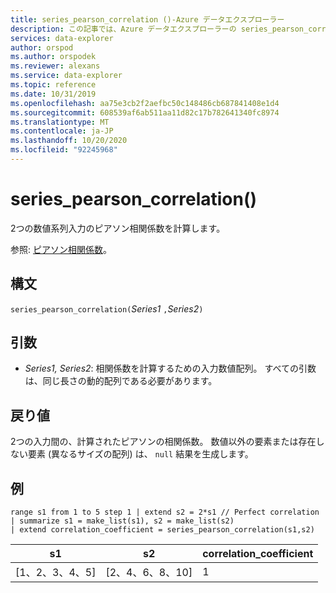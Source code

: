 ```yaml
---
title: series_pearson_correlation ()-Azure データエクスプローラー
description: この記事では、Azure データエクスプローラーの series_pearson_correlation () について説明します。
services: data-explorer
author: orspod
ms.author: orspodek
ms.reviewer: alexans
ms.service: data-explorer
ms.topic: reference
ms.date: 10/31/2019
ms.openlocfilehash: aa75e3cb2f2aefbc50c148486cb687841408e1d4
ms.sourcegitcommit: 608539af6ab511aa11d82c17b782641340fc8974
ms.translationtype: MT
ms.contentlocale: ja-JP
ms.lasthandoff: 10/20/2020
ms.locfileid: "92245968"
---
```

# <a name="series_pearson_correlation"></a>series_pearson_correlation()

2つの数値系列入力のピアソン相関係数を計算します。

参照: [ピアソン相関係数](https://en.wikipedia.org/wiki/Pearson_correlation_coefficient)。

## <a name="syntax"></a>構文

`series_pearson_correlation(`*Series1* `,`*Series2*`)`

## <a name="arguments"></a>引数

* *Series1, Series2*: 相関係数を計算するための入力数値配列。 すべての引数は、同じ長さの動的配列である必要があります。 

## <a name="returns"></a>戻り値

2つの入力間の、計算されたピアソンの相関係数。 数値以外の要素または存在しない要素 (異なるサイズの配列) は、 `null` 結果を生成します。

## <a name="example"></a>例

<!-- csl: https://help.kusto.windows.net:443/Samples -->
```kusto
range s1 from 1 to 5 step 1 | extend s2 = 2*s1 // Perfect correlation
| summarize s1 = make_list(s1), s2 = make_list(s2)
| extend correlation_coefficient = series_pearson_correlation(s1,s2)
```

|s1|s2|correlation_coefficient|
|---|---|---|
|[1、2、3、4、5]|[2、4、6、8、10]|1|

